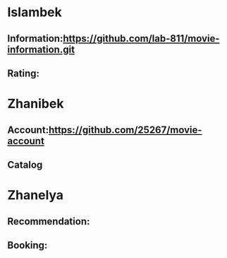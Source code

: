 # Islambek 
## Information:https://github.com/lab-811/movie-information.git
## Rating:

# Zhanibek 
## Account:https://github.com/25267/movie-account
## Catalog

# Zhanelya
## Recommendation:
## Booking:
